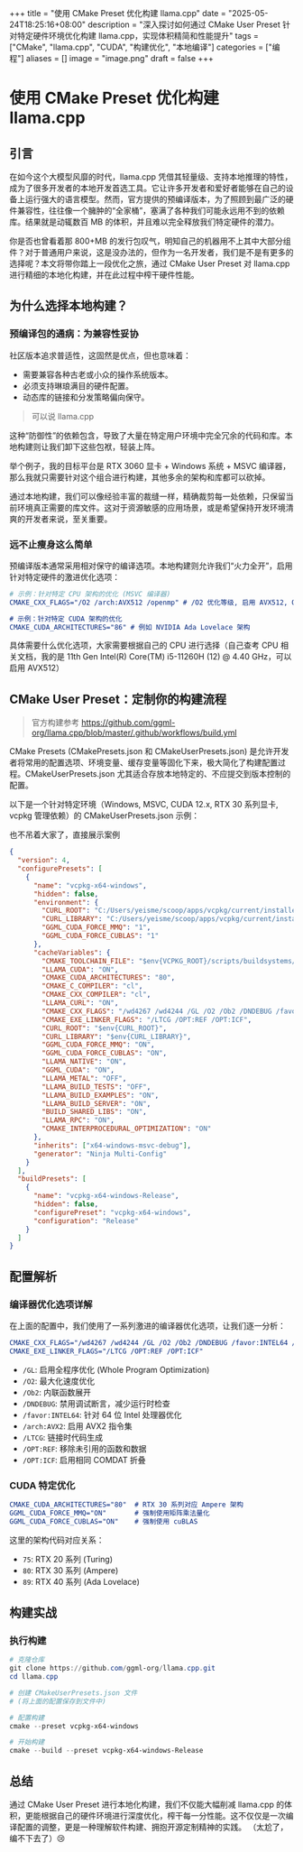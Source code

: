 +++
title = "使用 CMake Preset 优化构建 llama.cpp"
date = "2025-05-24T18:25:16+08:00"
description = "深入探讨如何通过 CMake User Preset 针对特定硬件环境优化构建 llama.cpp，实现体积精简和性能提升"
tags = ["CMake", "llama.cpp", "CUDA", "构建优化", "本地编译"]
categories = ["编程"]
aliases = []
image = "image.png"
draft = false
+++

# 使用 CMake Preset 优化构建 llama.cpp

## 引言

在如今这个大模型风靡的时代，llama.cpp 凭借其轻量级、支持本地推理的特性，成为了很多开发者的本地开发首选工具。它让许多开发者和爱好者能够在自己的设备上运行强大的语言模型。然而，官方提供的预编译版本，为了照顾到最广泛的硬件兼容性，往往像一个臃肿的“全家桶”，塞满了各种我们可能永远用不到的依赖库。结果就是动辄数百 MB 的体积，并且难以完全释放我们特定硬件的潜力。

你是否也曾看着那 800+MB 的发行包叹气，明知自己的机器用不上其中大部分组件？对于普通用户来说，这是没办法的，但作为一名开发者，我们是不是有更多的选择呢？本文将带你踏上一段优化之旅，通过 CMake User Preset 对 llama.cpp 进行精细的本地化构建，并在此过程中榨干硬件性能。

## 为什么选择本地构建？

### 预编译包的通病：为兼容性妥协

社区版本追求普适性，这固然是优点，但也意味着：

- 需要兼容各种古老或小众的操作系统版本。
- 必须支持琳琅满目的硬件配置。
- 动态库的链接和分发策略偏向保守。

> 可以说 llama.cpp

这种“防御性”的依赖包含，导致了大量在特定用户环境中完全冗余的代码和库。本地构建则让我们卸下这些包袱，轻装上阵。

举个例子，我的目标平台是 RTX 3060 显卡 + Windows 系统 + MSVC 编译器，那么我就只需要针对这个组合进行构建，其他多余的架构和库都可以砍掉。

通过本地构建，我们可以像经验丰富的裁缝一样，精确裁剪每一处依赖，只保留当前环境真正需要的库文件。这对于资源敏感的应用场景，或是希望保持开发环境清爽的开发者来说，至关重要。

### 远不止瘦身这么简单

预编译版本通常采用相对保守的编译选项。本地构建则允许我们“火力全开”，启用针对特定硬件的激进优化选项：

```cmake
# 示例：针对特定 CPU 架构的优化 (MSVC 编译器)
CMAKE_CXX_FLAGS="/O2 /arch:AVX512 /openmp" # /O2 优化等级, 启用 AVX512, OpenMP 支持

# 示例：针对特定 CUDA 架构的优化
CMAKE_CUDA_ARCHITECTURES="86" # 例如 NVIDIA Ada Lovelace 架构
```

具体需要什么优化选项，大家需要根据自己的 CPU 进行选择（自己查考 CPU 相关文档，我的是 11th Gen Intel(R) Core(TM) i5-11260H (12) @ 4.40 GHz，可以启用 AVX512）

## CMake User Preset：定制你的构建流程

> 官方构建参考
> <https://github.com/ggml-org/llama.cpp/blob/master/.github/workflows/build.yml>

CMake Presets (CMakePresets.json 和 CMakeUserPresets.json) 是允许开发者将常用的配置选项、环境变量、缓存变量等固化下来，极大简化了构建配置过程。CMakeUserPresets.json 尤其适合存放本地特定的、不应提交到版本控制的配置。

以下是一个针对特定环境（Windows, MSVC, CUDA 12.x, RTX 30 系列显卡, vcpkg 管理依赖）的 CMakeUserPresets.json 示例：

也不吊着大家了，直接展示案例

```json
{
  "version": 4,
  "configurePresets": [
    {
      "name": "vcpkg-x64-windows",
      "hidden": false,
      "environment": {
        "CURL_ROOT": "C:/Users/yeisme/scoop/apps/vcpkg/current/installed/x64-windows",
        "CURL_LIBRARY": "C:/Users/yeisme/scoop/apps/vcpkg/current/installed/x64-windows/lib/libcurl.lib",
        "GGML_CUDA_FORCE_MMQ": "1",
        "GGML_CUDA_FORCE_CUBLAS": "1"
      },
      "cacheVariables": {
        "CMAKE_TOOLCHAIN_FILE": "$env{VCPKG_ROOT}/scripts/buildsystems/vcpkg.cmake",
        "LLAMA_CUDA": "ON",
        "CMAKE_CUDA_ARCHITECTURES": "80",
        "CMAKE_C_COMPILER": "cl",
        "CMAKE_CXX_COMPILER": "cl",
        "LLAMA_CURL": "ON",
        "CMAKE_CXX_FLAGS": "/wd4267 /wd4244 /GL /O2 /Ob2 /DNDEBUG /favor:INTEL64 /arch:AVX2",
        "CMAKE_EXE_LINKER_FLAGS": "/LTCG /OPT:REF /OPT:ICF",
        "CURL_ROOT": "$env{CURL_ROOT}",
        "CURL_LIBRARY": "$env{CURL_LIBRARY}",
        "GGML_CUDA_FORCE_MMQ": "ON",
        "GGML_CUDA_FORCE_CUBLAS": "ON",
        "LLAMA_NATIVE": "ON",
        "GGML_CUDA": "ON",
        "LLAMA_METAL": "OFF",
        "LLAMA_BUILD_TESTS": "OFF",
        "LLAMA_BUILD_EXAMPLES": "ON",
        "LLAMA_BUILD_SERVER": "ON",
        "BUILD_SHARED_LIBS": "ON",
        "LLAMA_RPC": "ON",
        "CMAKE_INTERPROCEDURAL_OPTIMIZATION": "ON"
      },
      "inherits": ["x64-windows-msvc-debug"],
      "generator": "Ninja Multi-Config"
    }
  ],
  "buildPresets": [
    {
      "name": "vcpkg-x64-windows-Release",
      "hidden": false,
      "configurePreset": "vcpkg-x64-windows",
      "configuration": "Release"
    }
  ]
}
```

## 配置解析

### 编译器优化选项详解

在上面的配置中，我们使用了一系列激进的编译器优化选项，让我们逐一分析：

```cmake
CMAKE_CXX_FLAGS="/wd4267 /wd4244 /GL /O2 /Ob2 /DNDEBUG /favor:INTEL64 /arch:AVX2"
CMAKE_EXE_LINKER_FLAGS="/LTCG /OPT:REF /OPT:ICF"
```

- `/GL`: 启用全程序优化 (Whole Program Optimization)
- `/O2`: 最大化速度优化
- `/Ob2`: 内联函数展开
- `/DNDEBUG`: 禁用调试断言，减少运行时检查
- `/favor:INTEL64`: 针对 64 位 Intel 处理器优化
- `/arch:AVX2`: 启用 AVX2 指令集
- `/LTCG`: 链接时代码生成
- `/OPT:REF`: 移除未引用的函数和数据
- `/OPT:ICF`: 启用相同 COMDAT 折叠

### CUDA 特定优化

```cmake
CMAKE_CUDA_ARCHITECTURES="80"  # RTX 30 系列对应 Ampere 架构
GGML_CUDA_FORCE_MMQ="ON"       # 强制使用矩阵乘法量化
GGML_CUDA_FORCE_CUBLAS="ON"    # 强制使用 cuBLAS
```

这里的架构代码对应关系：

- `75`: RTX 20 系列 (Turing)
- `80`: RTX 30 系列 (Ampere)
- `89`: RTX 40 系列 (Ada Lovelace)

## 构建实战

### 执行构建

```powershell
# 克隆仓库
git clone https://github.com/ggml-org/llama.cpp.git
cd llama.cpp

# 创建 CMakeUserPresets.json 文件
# (将上面的配置保存到文件中)

# 配置构建
cmake --preset vcpkg-x64-windows

# 开始构建
cmake --build --preset vcpkg-x64-windows-Release
```

## 总结

通过 CMake User Preset 进行本地化构建，我们不仅能大幅削减 llama.cpp 的体积，更能根据自己的硬件环境进行深度优化，榨干每一分性能。这不仅仅是一次编译配置的调整，更是一种理解软件构建、拥抱开源定制精神的实践。 （太尬了，编不下去了）😢
